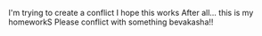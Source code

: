 I'm trying to create a conflict
I hope this works
After all... this is my homeworkS
Please conflict with something bevakasha!!